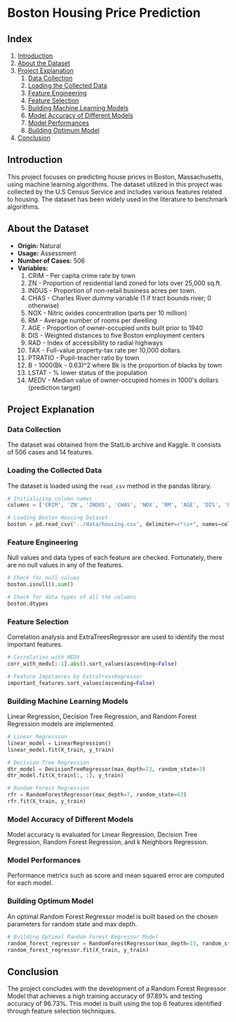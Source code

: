 # Boston Housing Price Prediction

## Index
1. [Introduction](#introduction)
2. [About the Dataset](#about-the-dataset)
3. [Project Explanation](#project-explanation)
   1. [Data Collection](#data-collection)
   2. [Loading the Collected Data](#loading-the-collected-data)
   3. [Feature Engineering](#feature-engineering)
   4. [Feature Selection](#feature-selection)
   5. [Building Machine Learning Models](#building-machine-learning-models)
   6. [Model Accuracy of Different Models](#model-accuracy-of-different-models)
   7. [Model Performances](#model-performances)
   8. [Building Optimum Model](#building-optimum-model)
4. [Conclusion](#conclusion)

## Introduction

This project focuses on predicting house prices in Boston, Massachusetts, using machine learning algorithms. The dataset utilized in this project was collected by the U.S Census Service and includes various features related to housing. The dataset has been widely used in the literature to benchmark algorithms.

## About the Dataset

- **Origin:** Natural
- **Usage:** Assessment
- **Number of Cases:** 506
- **Variables:**
  1. CRIM - Per capita crime rate by town
  2. ZN - Proportion of residential land zoned for lots over 25,000 sq.ft.
  3. INDUS - Proportion of non-retail business acres per town.
  4. CHAS - Charles River dummy variable (1 if tract bounds river; 0 otherwise)
  5. NOX - Nitric oxides concentration (parts per 10 million)
  6. RM - Average number of rooms per dwelling
  7. AGE - Proportion of owner-occupied units built prior to 1940
  8. DIS - Weighted distances to five Boston employment centers
  9. RAD - Index of accessibility to radial highways
  10. TAX - Full-value property-tax rate per 10,000 dollars.
  11. PTRATIO - Pupil-teacher ratio by town
  12. B - 1000(Bk - 0.63)^2 where Bk is the proportion of blacks by town
  13. LSTAT - % lower status of the population
  14. MEDV - Median value of owner-occupied homes in 1000's dollars (prediction target)

## Project Explanation

### Data Collection

The dataset was obtained from the StatLib archive and Kaggle. It consists of 506 cases and 14 features.

### Loading the Collected Data

The dataset is loaded using the `read_csv` method in the pandas library.

```python
# Initializing column names
columns = ['CRIM', 'ZN', 'INDUS', 'CHAS', 'NOX', 'RM', 'AGE', 'DIS', 'RAD', 'TAX', 'PTRATIO', 'B', 'LSTAT', 'MEDV']

# Loading Boston Housing Dataset
boston = pd.read_csv('../data/housing.csv', delimiter=r"\s+", names=columns)
```
### Feature Engineering

Null values and data types of each feature are checked. Fortunately, there are no null values in any of the features.

```python
# Check for null values
boston.isnull().sum()
```

```python
# Check for data types of all the columns
boston.dtypes
```

### Feature Selection

Correlation analysis and ExtraTreesRegressor are used to identify the most important features.

```python
# Correlation with MEDV
corr_with_medv[:-1].abs().sort_values(ascending=False)
```

```python
# Feature Impotances by ExtraTressRegressor
important_features.sort_values(ascending=False)
```

### Building Machine Learning Models

Linear Regression, Decision Tree Regression, and Random Forest Regression models are implemented.

```python
# Linear Regression
linear_model = LinearRegression()
linear_model.fit(X_train, y_train)
```

```python
# Decision Tree Regression
dtr_model = DecisionTreeRegressor(max_depth=23, random_state=3)
dtr_model.fit(X_train[:, :], y_train)
```

```python
# Random Forest Regression
rfr = RandomForestRegressor(max_depth=7, random_state=63)
rfr.fit(X_train, y_train)
```

### Model Accuracy of Different Models

Model accuracy is evaluated for Linear Regression, Decision Tree Regression, Random Forest Regression, and k Neighbors Regression.

### Model Performances

Performance metrics such as score and mean squared error are computed for each model.

### Building Optimum Model

An optimal Random Forest Regressor model is built based on the chosen parameters for random state and max depth.

```python
# Building Optimal Random Forest Regressor Model
random_forest_regressor = RandomForestRegressor(max_depth=13, random_state=68)
random_forest_regressor.fit(X_train, y_train)
```

## Conclusion

The project concludes with the development of a Random Forest Regressor Model that achieves a high training accuracy of 97.89% and testing accuracy of 96.73%. This model is built using the top 6 features identified through feature selection techniques.
